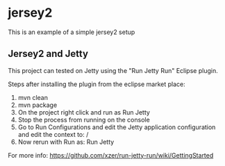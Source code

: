 # jersey2
This is an example of a simple jersey2 setup

## Jersey2 and Jetty
This project can tested on Jetty using the "Run Jetty Run" Eclipse plugin.

Steps after installing the plugin from the eclipse market place:

1. mvn clean
2. mvn package
3. On the project right click and run as  Run Jetty
4. Stop the process from running on the console
5. Go to Run Configurations and edit the Jetty application configuration and edit the context to: / 
5. Now rerun with Run as: Run Jetty

For more info:
https://github.com/xzer/run-jetty-run/wiki/GettingStarted